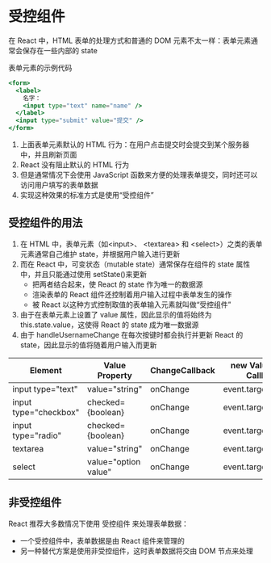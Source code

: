# 受控组件

在 React 中，HTML 表单的处理方式和普通的 DOM 元素不太一样：表单元素通常会保存在一些内部的 state

表单元素的示例代码

```jsx
<form>
  <label>
    名字：
    <input type="text" name="name" />
  </label>
  <input type="submit" value="提交" />
</form>
```

1. 上面表单元素默认的 HTML 行为：在用户点击提交时会提交到某个服务器中，并且刷新页面
2. React 没有阻止默认的 HTML 行为
3. 但是通常情况下会使用 JavaScript 函数来方便的处理表单提交，同时还可以访问用户填写的表单数据
4. 实现这种效果的标准方式是使用“受控组件”

## 受控组件的用法

1. 在 HTML 中，表单元素（如\<input>、 \<textarea> 和 \<select>）之类的表单元素通常自己维护 state，并根据用户输入进行更新
2. 而在 React 中，可变状态（mutable state）通常保存在组件的 state 属性中，并且只能通过使用 setState()来更新
   - 把两者结合起来，使 React 的 state 作为唯一的数据源
   - 渲染表单的 React 组件还控制着用户输入过程中表单发生的操作
   - 被 React 以这种方式控制取值的表单输入元素就叫做“受控组件”
3. 由于在表单元素上设置了 value 属性，因此显示的值将始终为 this.state.value，这使得 React 的 state 成为唯一数据源
4. 由于 handleUsernameChange 在每次按键时都会执行并更新 React 的 state，因此显示的值将随着用户输入而更新

| Element               | Value Property       | ChangeCallback | new Value in the Callback |
| --------------------- | -------------------- | -------------- | ------------------------- |
| input type="text"     | value="string"       | onChange       | event.target.value        |
| input type="checkbox" | checked={boolean}    | onChange       | event.target.checked      |
| input type="radio"    | checked={boolean}    | onChange       | event.target.checked      |
| textarea              | value="string"       | onChange       | event.target.value        |
| select                | value="option value" | onChange       | event.target.value        |

## 非受控组件

React 推荐大多数情况下使用 受控组件 来处理表单数据：

- 一个受控组件中，表单数据是由 React 组件来管理的
- 另一种替代方案是使用非受控组件，这时表单数据将交由 DOM 节点来处理
